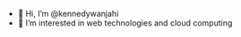 - 👋 Hi, I’m @kennedywanjahi
- 👀 I’m interested in web technologies and cloud computing


<!---
kennedywanjahi/kennedywanjahi is a ✨ special ✨ repository because its `README.md` (this file) appears on your GitHub profile.
You can click the Preview link to take a look at your changes.
--->
